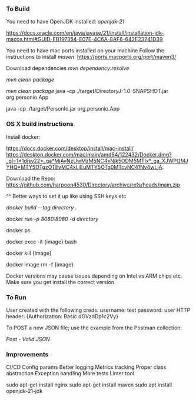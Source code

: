 ### To Build
You need to have OpenJDK installed: _openjdk-21_

https://docs.oracle.com/en/java/javase/21/install/installation-jdk-macos.html#GUID-EB197354-E07E-4C6A-8AF6-642E23241D39

You need to have mac ports installed on your machine
Follow the instructions to install _maven_.
https://ports.macports.org/port/maven3/

Download dependencies
_mvn dependency:resolve_

_mvn clean package_

_mvn clean package_
java -cp ./target/DirectoryJ-1.0-SNAPSHOT.jar org.personio.App

java -cp ./target/PersonIo.jar org.personio.App

### OS X build instructions
Install docker:

https://docs.docker.com/desktop/install/mac-install/
https://desktop.docker.com/mac/main/amd64/122432/Docker.dmg?_gl=1*1djsy22*_ga*MjAyNzUwMzM5NC4xNjk5ODM5MTIx*_ga_XJWPQMJYHQ*MTY5OTgzOTEyMC4xLjEuMTY5OTg0MTcyNC41Ny4wLjA.


Download the Repo:
https://github.com/harpoon4530/Directory/archive/refs/heads/main.zip

^^ Better ways to set it up like using SSH keys etc 


_docker build --tag directory ._

_docker run -p 8080:8080 -d directory_

docker ps

docker exec -it {image} bash

docker kill {image}

docker image rm -f {image}

Docker versions may cause issues depending on Intel vs ARM chips etc.
Make sure you get install the correct version 




### To Run
User created with the following creds:
username: test
password: user
HTTP header: {Authorization: Basic dGVzdDp1c2Vy}

To POST a new JSON file; use the example from the Postman collection:

*Post - Valid JSON*


### Improvements
CI/CD
Config params
Better logging
Metrics tracking
Proper class abstraction
Exception handling
More tests
Linter tool



sudo apt-get install nginx
sudo apt-get install maven
sudo apt install openjdk-21-jdk
